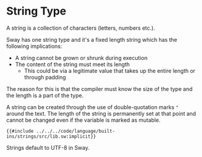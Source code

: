 # String Type

A string is a collection of characters (letters, numbers etc.).

Sway has one string type and it's a fixed length string which has the following implications:

- A string cannot be grown or shrunk during execution
- The content of the string must meet its length
  - This could be via a legitimate value that takes up the entire length or through padding

The reason for this is that the compiler must know the size of the type and the length is a part of the type.

A string can be created through the use of double-quotation marks `"` around the text. The length of the string is permanently set at that point and cannot be changed even if the variable is marked as mutable.

```sway
{{#include ../../../code/language/built-ins/strings/src/lib.sw:implicit}}
```

Strings default to UTF-8 in Sway.
